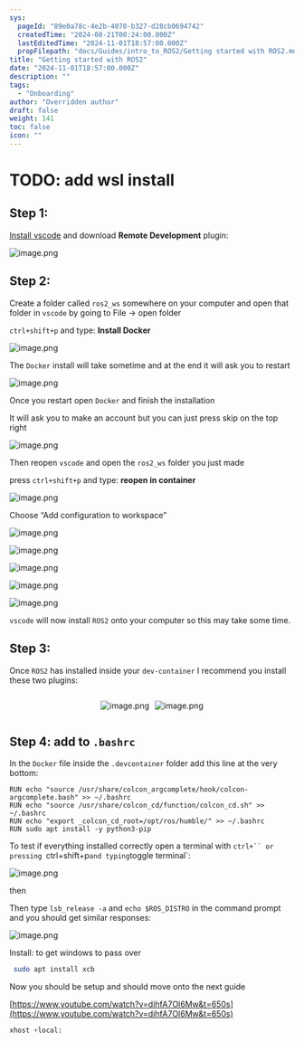 ```yaml
---
sys:
  pageId: "89e0a78c-4e2b-4070-b327-d28cb0694742"
  createdTime: "2024-08-21T00:24:00.000Z"
  lastEditedTime: "2024-11-01T18:57:00.000Z"
  propFilepath: "docs/Guides/intro_to_ROS2/Getting started with ROS2.md"
title: "Getting started with ROS2"
date: "2024-11-01T18:57:00.000Z"
description: ""
tags:
  - "Onboarding"
author: "Overridden author"
draft: false
weight: 141
toc: false
icon: ""
---
```


# TODO: add wsl install

## Step 1:

[Install vscode](https://code.visualstudio.com/download) and download **Remote Development** plugin:

![image.png](https://prod-files-secure.s3.us-west-2.amazonaws.com/d518164a-d88e-44d1-a4ee-3adb3bd8bce0/efb52993-1881-4a40-b95e-6f020334f022/image.png?X-Amz-Algorithm=AWS4-HMAC-SHA256&X-Amz-Content-Sha256=UNSIGNED-PAYLOAD&X-Amz-Credential=ASIAZI2LB466XZXWU2TF%2F20250324%2Fus-west-2%2Fs3%2Faws4_request&X-Amz-Date=20250324T190108Z&X-Amz-Expires=3600&X-Amz-Security-Token=IQoJb3JpZ2luX2VjEJj%2F%2F%2F%2F%2F%2F%2F%2F%2F%2FwEaCXVzLXdlc3QtMiJIMEYCIQDrXQWen4aL2jtR7ya2nekV%2BxSEdy6kAxjpE1ua2sjqBwIhANNEWlcU%2FF0TBLhKrpfiQg%2BREdWZHF0wn1tehA3Jm7H2KogECPH%2F%2F%2F%2F%2F%2F%2F%2F%2F%2FwEQABoMNjM3NDIzMTgzODA1Igyv%2B6qAUmpXc6EV4i4q3AOkc0pIzBlj1109larR2sS4WS99r%2BgfE6XKfyD3SID2cZ8LCfBvddU86QwUlENFslHXXJtDcBXAqMikfJrEdQr0n3FrGxAA5CdI5ygFAxCGwZvf1HINXN%2BQu%2BdI2piqCC58oIdxAldD9apVIi7%2FnzsVEFdzwEbha%2Fu99O76Cz7SJnz7gfjmeepqEUBHfc3njIWUUayjqQz%2Bn2hF%2BGhE5QaKTJIea1Bi3Sh9iDrfLFDcOaHtmPiPLl9ufYf8KjYYJgQ0H3oJ9HykjUIyCwgKHM5NoJ4MmGoi%2FD04zZOkcfKEo4mx0Ik7wLoUVOXnrhkbX0R0lEWJ0TXmR8RK9mLU5cIVM9myZayWgxDT%2BHim2yoxxIotQPSVObMVBbk881K4vwleNrwyNnI8wGuf2N9pclanWBNa5UlAMNCiLeEj4llGYNUaN89M2ATD4TxXvI2oBmsdEjVt3NgHjn3%2BuYhEzyKnOE0ma4c5S6qqBf%2FTqa0sICCd6PUWkyyy5oojNnNWdwIjL5IOm8NhiF9R4OpEczOcfcn99QQWK7sjfw8GH3nn3zf9U719M%2Fam9AHbZJJZzobe2XFsH%2B6SkaLgXhpSy6N%2BFGlVasakQ4a5uOB0oli6S3n4V7RlkIcZ%2BhvVuzDF%2FoW%2FBjqkAUjeIlvW%2BZfsNMFAZRqyvyooA%2FddQjDNI3LvMdJWpZcYTSSzzn7%2FoZ4dHrgXIbICI6RtQBKpVtuUqVKCy8R%2B0HOfUtLYqe%2B4d3MoiqJkqAhHGFgPe5xdjry4%2F%2Fpi2KZElqSlCQjaGaqc61vQiVFBgeSbe86ROdCsjQM7fxG8EnbddfjM2EH74%2BE5E8DWZfTvonfZIVNoJ38ffde07n0EI2OK7Kxc&X-Amz-Signature=bcdc459bedbf21013e588e7b667a29874182af433e17670439327dbf6c744642&X-Amz-SignedHeaders=host&x-id=GetObject)

## Step 2:

Create a folder called `ros2_ws` somewhere on your computer and open that folder in `vscode` by going to File → open folder 

`ctrl+shift+p` and type: **Install Docker**

![image.png](https://prod-files-secure.s3.us-west-2.amazonaws.com/d518164a-d88e-44d1-a4ee-3adb3bd8bce0/2269dc0e-1cd5-47ff-bceb-c04ad9b2eab0/image.png?X-Amz-Algorithm=AWS4-HMAC-SHA256&X-Amz-Content-Sha256=UNSIGNED-PAYLOAD&X-Amz-Credential=ASIAZI2LB466XZXWU2TF%2F20250324%2Fus-west-2%2Fs3%2Faws4_request&X-Amz-Date=20250324T190108Z&X-Amz-Expires=3600&X-Amz-Security-Token=IQoJb3JpZ2luX2VjEJj%2F%2F%2F%2F%2F%2F%2F%2F%2F%2FwEaCXVzLXdlc3QtMiJIMEYCIQDrXQWen4aL2jtR7ya2nekV%2BxSEdy6kAxjpE1ua2sjqBwIhANNEWlcU%2FF0TBLhKrpfiQg%2BREdWZHF0wn1tehA3Jm7H2KogECPH%2F%2F%2F%2F%2F%2F%2F%2F%2F%2FwEQABoMNjM3NDIzMTgzODA1Igyv%2B6qAUmpXc6EV4i4q3AOkc0pIzBlj1109larR2sS4WS99r%2BgfE6XKfyD3SID2cZ8LCfBvddU86QwUlENFslHXXJtDcBXAqMikfJrEdQr0n3FrGxAA5CdI5ygFAxCGwZvf1HINXN%2BQu%2BdI2piqCC58oIdxAldD9apVIi7%2FnzsVEFdzwEbha%2Fu99O76Cz7SJnz7gfjmeepqEUBHfc3njIWUUayjqQz%2Bn2hF%2BGhE5QaKTJIea1Bi3Sh9iDrfLFDcOaHtmPiPLl9ufYf8KjYYJgQ0H3oJ9HykjUIyCwgKHM5NoJ4MmGoi%2FD04zZOkcfKEo4mx0Ik7wLoUVOXnrhkbX0R0lEWJ0TXmR8RK9mLU5cIVM9myZayWgxDT%2BHim2yoxxIotQPSVObMVBbk881K4vwleNrwyNnI8wGuf2N9pclanWBNa5UlAMNCiLeEj4llGYNUaN89M2ATD4TxXvI2oBmsdEjVt3NgHjn3%2BuYhEzyKnOE0ma4c5S6qqBf%2FTqa0sICCd6PUWkyyy5oojNnNWdwIjL5IOm8NhiF9R4OpEczOcfcn99QQWK7sjfw8GH3nn3zf9U719M%2Fam9AHbZJJZzobe2XFsH%2B6SkaLgXhpSy6N%2BFGlVasakQ4a5uOB0oli6S3n4V7RlkIcZ%2BhvVuzDF%2FoW%2FBjqkAUjeIlvW%2BZfsNMFAZRqyvyooA%2FddQjDNI3LvMdJWpZcYTSSzzn7%2FoZ4dHrgXIbICI6RtQBKpVtuUqVKCy8R%2B0HOfUtLYqe%2B4d3MoiqJkqAhHGFgPe5xdjry4%2F%2Fpi2KZElqSlCQjaGaqc61vQiVFBgeSbe86ROdCsjQM7fxG8EnbddfjM2EH74%2BE5E8DWZfTvonfZIVNoJ38ffde07n0EI2OK7Kxc&X-Amz-Signature=eb234376d1b2a692df7c2008ccd0afb0e07d525f12cf42dfc967fc4e6ed66968&X-Amz-SignedHeaders=host&x-id=GetObject)

The `Docker` install will take sometime and at the end it will ask you to restart

![image.png](https://prod-files-secure.s3.us-west-2.amazonaws.com/d518164a-d88e-44d1-a4ee-3adb3bd8bce0/ed233f78-be33-4b1f-b89c-9c346c0e961e/image.png?X-Amz-Algorithm=AWS4-HMAC-SHA256&X-Amz-Content-Sha256=UNSIGNED-PAYLOAD&X-Amz-Credential=ASIAZI2LB466XZXWU2TF%2F20250324%2Fus-west-2%2Fs3%2Faws4_request&X-Amz-Date=20250324T190108Z&X-Amz-Expires=3600&X-Amz-Security-Token=IQoJb3JpZ2luX2VjEJj%2F%2F%2F%2F%2F%2F%2F%2F%2F%2FwEaCXVzLXdlc3QtMiJIMEYCIQDrXQWen4aL2jtR7ya2nekV%2BxSEdy6kAxjpE1ua2sjqBwIhANNEWlcU%2FF0TBLhKrpfiQg%2BREdWZHF0wn1tehA3Jm7H2KogECPH%2F%2F%2F%2F%2F%2F%2F%2F%2F%2FwEQABoMNjM3NDIzMTgzODA1Igyv%2B6qAUmpXc6EV4i4q3AOkc0pIzBlj1109larR2sS4WS99r%2BgfE6XKfyD3SID2cZ8LCfBvddU86QwUlENFslHXXJtDcBXAqMikfJrEdQr0n3FrGxAA5CdI5ygFAxCGwZvf1HINXN%2BQu%2BdI2piqCC58oIdxAldD9apVIi7%2FnzsVEFdzwEbha%2Fu99O76Cz7SJnz7gfjmeepqEUBHfc3njIWUUayjqQz%2Bn2hF%2BGhE5QaKTJIea1Bi3Sh9iDrfLFDcOaHtmPiPLl9ufYf8KjYYJgQ0H3oJ9HykjUIyCwgKHM5NoJ4MmGoi%2FD04zZOkcfKEo4mx0Ik7wLoUVOXnrhkbX0R0lEWJ0TXmR8RK9mLU5cIVM9myZayWgxDT%2BHim2yoxxIotQPSVObMVBbk881K4vwleNrwyNnI8wGuf2N9pclanWBNa5UlAMNCiLeEj4llGYNUaN89M2ATD4TxXvI2oBmsdEjVt3NgHjn3%2BuYhEzyKnOE0ma4c5S6qqBf%2FTqa0sICCd6PUWkyyy5oojNnNWdwIjL5IOm8NhiF9R4OpEczOcfcn99QQWK7sjfw8GH3nn3zf9U719M%2Fam9AHbZJJZzobe2XFsH%2B6SkaLgXhpSy6N%2BFGlVasakQ4a5uOB0oli6S3n4V7RlkIcZ%2BhvVuzDF%2FoW%2FBjqkAUjeIlvW%2BZfsNMFAZRqyvyooA%2FddQjDNI3LvMdJWpZcYTSSzzn7%2FoZ4dHrgXIbICI6RtQBKpVtuUqVKCy8R%2B0HOfUtLYqe%2B4d3MoiqJkqAhHGFgPe5xdjry4%2F%2Fpi2KZElqSlCQjaGaqc61vQiVFBgeSbe86ROdCsjQM7fxG8EnbddfjM2EH74%2BE5E8DWZfTvonfZIVNoJ38ffde07n0EI2OK7Kxc&X-Amz-Signature=71cc5ef58b8def9ee4c27d77e29b016a27e0f01b0bbdac7ef54a9fc6554bcbd6&X-Amz-SignedHeaders=host&x-id=GetObject)

Once you restart open `Docker` and finish the installation

It will ask you to make an account but you can just press skip on the top right

![image.png](https://prod-files-secure.s3.us-west-2.amazonaws.com/d518164a-d88e-44d1-a4ee-3adb3bd8bce0/21010ad9-1659-4fd9-9f59-9932a09b2a3d/image.png?X-Amz-Algorithm=AWS4-HMAC-SHA256&X-Amz-Content-Sha256=UNSIGNED-PAYLOAD&X-Amz-Credential=ASIAZI2LB466XZXWU2TF%2F20250324%2Fus-west-2%2Fs3%2Faws4_request&X-Amz-Date=20250324T190108Z&X-Amz-Expires=3600&X-Amz-Security-Token=IQoJb3JpZ2luX2VjEJj%2F%2F%2F%2F%2F%2F%2F%2F%2F%2FwEaCXVzLXdlc3QtMiJIMEYCIQDrXQWen4aL2jtR7ya2nekV%2BxSEdy6kAxjpE1ua2sjqBwIhANNEWlcU%2FF0TBLhKrpfiQg%2BREdWZHF0wn1tehA3Jm7H2KogECPH%2F%2F%2F%2F%2F%2F%2F%2F%2F%2FwEQABoMNjM3NDIzMTgzODA1Igyv%2B6qAUmpXc6EV4i4q3AOkc0pIzBlj1109larR2sS4WS99r%2BgfE6XKfyD3SID2cZ8LCfBvddU86QwUlENFslHXXJtDcBXAqMikfJrEdQr0n3FrGxAA5CdI5ygFAxCGwZvf1HINXN%2BQu%2BdI2piqCC58oIdxAldD9apVIi7%2FnzsVEFdzwEbha%2Fu99O76Cz7SJnz7gfjmeepqEUBHfc3njIWUUayjqQz%2Bn2hF%2BGhE5QaKTJIea1Bi3Sh9iDrfLFDcOaHtmPiPLl9ufYf8KjYYJgQ0H3oJ9HykjUIyCwgKHM5NoJ4MmGoi%2FD04zZOkcfKEo4mx0Ik7wLoUVOXnrhkbX0R0lEWJ0TXmR8RK9mLU5cIVM9myZayWgxDT%2BHim2yoxxIotQPSVObMVBbk881K4vwleNrwyNnI8wGuf2N9pclanWBNa5UlAMNCiLeEj4llGYNUaN89M2ATD4TxXvI2oBmsdEjVt3NgHjn3%2BuYhEzyKnOE0ma4c5S6qqBf%2FTqa0sICCd6PUWkyyy5oojNnNWdwIjL5IOm8NhiF9R4OpEczOcfcn99QQWK7sjfw8GH3nn3zf9U719M%2Fam9AHbZJJZzobe2XFsH%2B6SkaLgXhpSy6N%2BFGlVasakQ4a5uOB0oli6S3n4V7RlkIcZ%2BhvVuzDF%2FoW%2FBjqkAUjeIlvW%2BZfsNMFAZRqyvyooA%2FddQjDNI3LvMdJWpZcYTSSzzn7%2FoZ4dHrgXIbICI6RtQBKpVtuUqVKCy8R%2B0HOfUtLYqe%2B4d3MoiqJkqAhHGFgPe5xdjry4%2F%2Fpi2KZElqSlCQjaGaqc61vQiVFBgeSbe86ROdCsjQM7fxG8EnbddfjM2EH74%2BE5E8DWZfTvonfZIVNoJ38ffde07n0EI2OK7Kxc&X-Amz-Signature=1294f4b3a922b5228ea153d4f6326790e5480d8255213ae39c9f0a9ec987bd18&X-Amz-SignedHeaders=host&x-id=GetObject)

Then reopen `vscode` and open the `ros2_ws` folder you just made

press `ctrl+shift+p` and type: **reopen in container**

![image.png](https://prod-files-secure.s3.us-west-2.amazonaws.com/d518164a-d88e-44d1-a4ee-3adb3bd8bce0/4e93b8c2-41ad-488c-8095-c74205196118/image.png?X-Amz-Algorithm=AWS4-HMAC-SHA256&X-Amz-Content-Sha256=UNSIGNED-PAYLOAD&X-Amz-Credential=ASIAZI2LB466XZXWU2TF%2F20250324%2Fus-west-2%2Fs3%2Faws4_request&X-Amz-Date=20250324T190108Z&X-Amz-Expires=3600&X-Amz-Security-Token=IQoJb3JpZ2luX2VjEJj%2F%2F%2F%2F%2F%2F%2F%2F%2F%2FwEaCXVzLXdlc3QtMiJIMEYCIQDrXQWen4aL2jtR7ya2nekV%2BxSEdy6kAxjpE1ua2sjqBwIhANNEWlcU%2FF0TBLhKrpfiQg%2BREdWZHF0wn1tehA3Jm7H2KogECPH%2F%2F%2F%2F%2F%2F%2F%2F%2F%2FwEQABoMNjM3NDIzMTgzODA1Igyv%2B6qAUmpXc6EV4i4q3AOkc0pIzBlj1109larR2sS4WS99r%2BgfE6XKfyD3SID2cZ8LCfBvddU86QwUlENFslHXXJtDcBXAqMikfJrEdQr0n3FrGxAA5CdI5ygFAxCGwZvf1HINXN%2BQu%2BdI2piqCC58oIdxAldD9apVIi7%2FnzsVEFdzwEbha%2Fu99O76Cz7SJnz7gfjmeepqEUBHfc3njIWUUayjqQz%2Bn2hF%2BGhE5QaKTJIea1Bi3Sh9iDrfLFDcOaHtmPiPLl9ufYf8KjYYJgQ0H3oJ9HykjUIyCwgKHM5NoJ4MmGoi%2FD04zZOkcfKEo4mx0Ik7wLoUVOXnrhkbX0R0lEWJ0TXmR8RK9mLU5cIVM9myZayWgxDT%2BHim2yoxxIotQPSVObMVBbk881K4vwleNrwyNnI8wGuf2N9pclanWBNa5UlAMNCiLeEj4llGYNUaN89M2ATD4TxXvI2oBmsdEjVt3NgHjn3%2BuYhEzyKnOE0ma4c5S6qqBf%2FTqa0sICCd6PUWkyyy5oojNnNWdwIjL5IOm8NhiF9R4OpEczOcfcn99QQWK7sjfw8GH3nn3zf9U719M%2Fam9AHbZJJZzobe2XFsH%2B6SkaLgXhpSy6N%2BFGlVasakQ4a5uOB0oli6S3n4V7RlkIcZ%2BhvVuzDF%2FoW%2FBjqkAUjeIlvW%2BZfsNMFAZRqyvyooA%2FddQjDNI3LvMdJWpZcYTSSzzn7%2FoZ4dHrgXIbICI6RtQBKpVtuUqVKCy8R%2B0HOfUtLYqe%2B4d3MoiqJkqAhHGFgPe5xdjry4%2F%2Fpi2KZElqSlCQjaGaqc61vQiVFBgeSbe86ROdCsjQM7fxG8EnbddfjM2EH74%2BE5E8DWZfTvonfZIVNoJ38ffde07n0EI2OK7Kxc&X-Amz-Signature=e299d85138e5791f249d74045bcfa12a5a745138b8bed66a06238294866b709e&X-Amz-SignedHeaders=host&x-id=GetObject)

Choose “Add configuration to workspace”

![image.png](https://prod-files-secure.s3.us-west-2.amazonaws.com/d518164a-d88e-44d1-a4ee-3adb3bd8bce0/9560b282-5060-4989-ba37-97e7b2c22476/image.png?X-Amz-Algorithm=AWS4-HMAC-SHA256&X-Amz-Content-Sha256=UNSIGNED-PAYLOAD&X-Amz-Credential=ASIAZI2LB466XZXWU2TF%2F20250324%2Fus-west-2%2Fs3%2Faws4_request&X-Amz-Date=20250324T190108Z&X-Amz-Expires=3600&X-Amz-Security-Token=IQoJb3JpZ2luX2VjEJj%2F%2F%2F%2F%2F%2F%2F%2F%2F%2FwEaCXVzLXdlc3QtMiJIMEYCIQDrXQWen4aL2jtR7ya2nekV%2BxSEdy6kAxjpE1ua2sjqBwIhANNEWlcU%2FF0TBLhKrpfiQg%2BREdWZHF0wn1tehA3Jm7H2KogECPH%2F%2F%2F%2F%2F%2F%2F%2F%2F%2FwEQABoMNjM3NDIzMTgzODA1Igyv%2B6qAUmpXc6EV4i4q3AOkc0pIzBlj1109larR2sS4WS99r%2BgfE6XKfyD3SID2cZ8LCfBvddU86QwUlENFslHXXJtDcBXAqMikfJrEdQr0n3FrGxAA5CdI5ygFAxCGwZvf1HINXN%2BQu%2BdI2piqCC58oIdxAldD9apVIi7%2FnzsVEFdzwEbha%2Fu99O76Cz7SJnz7gfjmeepqEUBHfc3njIWUUayjqQz%2Bn2hF%2BGhE5QaKTJIea1Bi3Sh9iDrfLFDcOaHtmPiPLl9ufYf8KjYYJgQ0H3oJ9HykjUIyCwgKHM5NoJ4MmGoi%2FD04zZOkcfKEo4mx0Ik7wLoUVOXnrhkbX0R0lEWJ0TXmR8RK9mLU5cIVM9myZayWgxDT%2BHim2yoxxIotQPSVObMVBbk881K4vwleNrwyNnI8wGuf2N9pclanWBNa5UlAMNCiLeEj4llGYNUaN89M2ATD4TxXvI2oBmsdEjVt3NgHjn3%2BuYhEzyKnOE0ma4c5S6qqBf%2FTqa0sICCd6PUWkyyy5oojNnNWdwIjL5IOm8NhiF9R4OpEczOcfcn99QQWK7sjfw8GH3nn3zf9U719M%2Fam9AHbZJJZzobe2XFsH%2B6SkaLgXhpSy6N%2BFGlVasakQ4a5uOB0oli6S3n4V7RlkIcZ%2BhvVuzDF%2FoW%2FBjqkAUjeIlvW%2BZfsNMFAZRqyvyooA%2FddQjDNI3LvMdJWpZcYTSSzzn7%2FoZ4dHrgXIbICI6RtQBKpVtuUqVKCy8R%2B0HOfUtLYqe%2B4d3MoiqJkqAhHGFgPe5xdjry4%2F%2Fpi2KZElqSlCQjaGaqc61vQiVFBgeSbe86ROdCsjQM7fxG8EnbddfjM2EH74%2BE5E8DWZfTvonfZIVNoJ38ffde07n0EI2OK7Kxc&X-Amz-Signature=f71380872617e27d5d0f3d974824038cf3193f152e0c8218e43fafb955188353&X-Amz-SignedHeaders=host&x-id=GetObject)

![image.png](https://prod-files-secure.s3.us-west-2.amazonaws.com/d518164a-d88e-44d1-a4ee-3adb3bd8bce0/2ee63f81-886b-48e8-a553-dc6e5eac99e4/image.png?X-Amz-Algorithm=AWS4-HMAC-SHA256&X-Amz-Content-Sha256=UNSIGNED-PAYLOAD&X-Amz-Credential=ASIAZI2LB466XZXWU2TF%2F20250324%2Fus-west-2%2Fs3%2Faws4_request&X-Amz-Date=20250324T190108Z&X-Amz-Expires=3600&X-Amz-Security-Token=IQoJb3JpZ2luX2VjEJj%2F%2F%2F%2F%2F%2F%2F%2F%2F%2FwEaCXVzLXdlc3QtMiJIMEYCIQDrXQWen4aL2jtR7ya2nekV%2BxSEdy6kAxjpE1ua2sjqBwIhANNEWlcU%2FF0TBLhKrpfiQg%2BREdWZHF0wn1tehA3Jm7H2KogECPH%2F%2F%2F%2F%2F%2F%2F%2F%2F%2FwEQABoMNjM3NDIzMTgzODA1Igyv%2B6qAUmpXc6EV4i4q3AOkc0pIzBlj1109larR2sS4WS99r%2BgfE6XKfyD3SID2cZ8LCfBvddU86QwUlENFslHXXJtDcBXAqMikfJrEdQr0n3FrGxAA5CdI5ygFAxCGwZvf1HINXN%2BQu%2BdI2piqCC58oIdxAldD9apVIi7%2FnzsVEFdzwEbha%2Fu99O76Cz7SJnz7gfjmeepqEUBHfc3njIWUUayjqQz%2Bn2hF%2BGhE5QaKTJIea1Bi3Sh9iDrfLFDcOaHtmPiPLl9ufYf8KjYYJgQ0H3oJ9HykjUIyCwgKHM5NoJ4MmGoi%2FD04zZOkcfKEo4mx0Ik7wLoUVOXnrhkbX0R0lEWJ0TXmR8RK9mLU5cIVM9myZayWgxDT%2BHim2yoxxIotQPSVObMVBbk881K4vwleNrwyNnI8wGuf2N9pclanWBNa5UlAMNCiLeEj4llGYNUaN89M2ATD4TxXvI2oBmsdEjVt3NgHjn3%2BuYhEzyKnOE0ma4c5S6qqBf%2FTqa0sICCd6PUWkyyy5oojNnNWdwIjL5IOm8NhiF9R4OpEczOcfcn99QQWK7sjfw8GH3nn3zf9U719M%2Fam9AHbZJJZzobe2XFsH%2B6SkaLgXhpSy6N%2BFGlVasakQ4a5uOB0oli6S3n4V7RlkIcZ%2BhvVuzDF%2FoW%2FBjqkAUjeIlvW%2BZfsNMFAZRqyvyooA%2FddQjDNI3LvMdJWpZcYTSSzzn7%2FoZ4dHrgXIbICI6RtQBKpVtuUqVKCy8R%2B0HOfUtLYqe%2B4d3MoiqJkqAhHGFgPe5xdjry4%2F%2Fpi2KZElqSlCQjaGaqc61vQiVFBgeSbe86ROdCsjQM7fxG8EnbddfjM2EH74%2BE5E8DWZfTvonfZIVNoJ38ffde07n0EI2OK7Kxc&X-Amz-Signature=b6895259c69b187759a64e75ce9a72bbcef971517ee45f98fb8c1938caf0ae09&X-Amz-SignedHeaders=host&x-id=GetObject)

![image.png](https://prod-files-secure.s3.us-west-2.amazonaws.com/d518164a-d88e-44d1-a4ee-3adb3bd8bce0/ae1580b2-b048-407e-aed9-b584224a7a04/image.png?X-Amz-Algorithm=AWS4-HMAC-SHA256&X-Amz-Content-Sha256=UNSIGNED-PAYLOAD&X-Amz-Credential=ASIAZI2LB466XZXWU2TF%2F20250324%2Fus-west-2%2Fs3%2Faws4_request&X-Amz-Date=20250324T190108Z&X-Amz-Expires=3600&X-Amz-Security-Token=IQoJb3JpZ2luX2VjEJj%2F%2F%2F%2F%2F%2F%2F%2F%2F%2FwEaCXVzLXdlc3QtMiJIMEYCIQDrXQWen4aL2jtR7ya2nekV%2BxSEdy6kAxjpE1ua2sjqBwIhANNEWlcU%2FF0TBLhKrpfiQg%2BREdWZHF0wn1tehA3Jm7H2KogECPH%2F%2F%2F%2F%2F%2F%2F%2F%2F%2FwEQABoMNjM3NDIzMTgzODA1Igyv%2B6qAUmpXc6EV4i4q3AOkc0pIzBlj1109larR2sS4WS99r%2BgfE6XKfyD3SID2cZ8LCfBvddU86QwUlENFslHXXJtDcBXAqMikfJrEdQr0n3FrGxAA5CdI5ygFAxCGwZvf1HINXN%2BQu%2BdI2piqCC58oIdxAldD9apVIi7%2FnzsVEFdzwEbha%2Fu99O76Cz7SJnz7gfjmeepqEUBHfc3njIWUUayjqQz%2Bn2hF%2BGhE5QaKTJIea1Bi3Sh9iDrfLFDcOaHtmPiPLl9ufYf8KjYYJgQ0H3oJ9HykjUIyCwgKHM5NoJ4MmGoi%2FD04zZOkcfKEo4mx0Ik7wLoUVOXnrhkbX0R0lEWJ0TXmR8RK9mLU5cIVM9myZayWgxDT%2BHim2yoxxIotQPSVObMVBbk881K4vwleNrwyNnI8wGuf2N9pclanWBNa5UlAMNCiLeEj4llGYNUaN89M2ATD4TxXvI2oBmsdEjVt3NgHjn3%2BuYhEzyKnOE0ma4c5S6qqBf%2FTqa0sICCd6PUWkyyy5oojNnNWdwIjL5IOm8NhiF9R4OpEczOcfcn99QQWK7sjfw8GH3nn3zf9U719M%2Fam9AHbZJJZzobe2XFsH%2B6SkaLgXhpSy6N%2BFGlVasakQ4a5uOB0oli6S3n4V7RlkIcZ%2BhvVuzDF%2FoW%2FBjqkAUjeIlvW%2BZfsNMFAZRqyvyooA%2FddQjDNI3LvMdJWpZcYTSSzzn7%2FoZ4dHrgXIbICI6RtQBKpVtuUqVKCy8R%2B0HOfUtLYqe%2B4d3MoiqJkqAhHGFgPe5xdjry4%2F%2Fpi2KZElqSlCQjaGaqc61vQiVFBgeSbe86ROdCsjQM7fxG8EnbddfjM2EH74%2BE5E8DWZfTvonfZIVNoJ38ffde07n0EI2OK7Kxc&X-Amz-Signature=5fc72062d0845b353cd03ad95761198ab4e66f61bdd62c3d354c526f42e075b2&X-Amz-SignedHeaders=host&x-id=GetObject)

![image.png](https://prod-files-secure.s3.us-west-2.amazonaws.com/d518164a-d88e-44d1-a4ee-3adb3bd8bce0/53255b28-f75e-430f-b9e3-c0ac8577e42b/image.png?X-Amz-Algorithm=AWS4-HMAC-SHA256&X-Amz-Content-Sha256=UNSIGNED-PAYLOAD&X-Amz-Credential=ASIAZI2LB466XZXWU2TF%2F20250324%2Fus-west-2%2Fs3%2Faws4_request&X-Amz-Date=20250324T190108Z&X-Amz-Expires=3600&X-Amz-Security-Token=IQoJb3JpZ2luX2VjEJj%2F%2F%2F%2F%2F%2F%2F%2F%2F%2FwEaCXVzLXdlc3QtMiJIMEYCIQDrXQWen4aL2jtR7ya2nekV%2BxSEdy6kAxjpE1ua2sjqBwIhANNEWlcU%2FF0TBLhKrpfiQg%2BREdWZHF0wn1tehA3Jm7H2KogECPH%2F%2F%2F%2F%2F%2F%2F%2F%2F%2FwEQABoMNjM3NDIzMTgzODA1Igyv%2B6qAUmpXc6EV4i4q3AOkc0pIzBlj1109larR2sS4WS99r%2BgfE6XKfyD3SID2cZ8LCfBvddU86QwUlENFslHXXJtDcBXAqMikfJrEdQr0n3FrGxAA5CdI5ygFAxCGwZvf1HINXN%2BQu%2BdI2piqCC58oIdxAldD9apVIi7%2FnzsVEFdzwEbha%2Fu99O76Cz7SJnz7gfjmeepqEUBHfc3njIWUUayjqQz%2Bn2hF%2BGhE5QaKTJIea1Bi3Sh9iDrfLFDcOaHtmPiPLl9ufYf8KjYYJgQ0H3oJ9HykjUIyCwgKHM5NoJ4MmGoi%2FD04zZOkcfKEo4mx0Ik7wLoUVOXnrhkbX0R0lEWJ0TXmR8RK9mLU5cIVM9myZayWgxDT%2BHim2yoxxIotQPSVObMVBbk881K4vwleNrwyNnI8wGuf2N9pclanWBNa5UlAMNCiLeEj4llGYNUaN89M2ATD4TxXvI2oBmsdEjVt3NgHjn3%2BuYhEzyKnOE0ma4c5S6qqBf%2FTqa0sICCd6PUWkyyy5oojNnNWdwIjL5IOm8NhiF9R4OpEczOcfcn99QQWK7sjfw8GH3nn3zf9U719M%2Fam9AHbZJJZzobe2XFsH%2B6SkaLgXhpSy6N%2BFGlVasakQ4a5uOB0oli6S3n4V7RlkIcZ%2BhvVuzDF%2FoW%2FBjqkAUjeIlvW%2BZfsNMFAZRqyvyooA%2FddQjDNI3LvMdJWpZcYTSSzzn7%2FoZ4dHrgXIbICI6RtQBKpVtuUqVKCy8R%2B0HOfUtLYqe%2B4d3MoiqJkqAhHGFgPe5xdjry4%2F%2Fpi2KZElqSlCQjaGaqc61vQiVFBgeSbe86ROdCsjQM7fxG8EnbddfjM2EH74%2BE5E8DWZfTvonfZIVNoJ38ffde07n0EI2OK7Kxc&X-Amz-Signature=60752d114de6f26e15f53fc78d559ad3ff4a00deca6aaa0d0c4f689939fe3492&X-Amz-SignedHeaders=host&x-id=GetObject)

![image.png](https://prod-files-secure.s3.us-west-2.amazonaws.com/d518164a-d88e-44d1-a4ee-3adb3bd8bce0/7c562767-5af9-4ffb-97d1-327bcdf4ee00/image.png?X-Amz-Algorithm=AWS4-HMAC-SHA256&X-Amz-Content-Sha256=UNSIGNED-PAYLOAD&X-Amz-Credential=ASIAZI2LB466XZXWU2TF%2F20250324%2Fus-west-2%2Fs3%2Faws4_request&X-Amz-Date=20250324T190108Z&X-Amz-Expires=3600&X-Amz-Security-Token=IQoJb3JpZ2luX2VjEJj%2F%2F%2F%2F%2F%2F%2F%2F%2F%2FwEaCXVzLXdlc3QtMiJIMEYCIQDrXQWen4aL2jtR7ya2nekV%2BxSEdy6kAxjpE1ua2sjqBwIhANNEWlcU%2FF0TBLhKrpfiQg%2BREdWZHF0wn1tehA3Jm7H2KogECPH%2F%2F%2F%2F%2F%2F%2F%2F%2F%2FwEQABoMNjM3NDIzMTgzODA1Igyv%2B6qAUmpXc6EV4i4q3AOkc0pIzBlj1109larR2sS4WS99r%2BgfE6XKfyD3SID2cZ8LCfBvddU86QwUlENFslHXXJtDcBXAqMikfJrEdQr0n3FrGxAA5CdI5ygFAxCGwZvf1HINXN%2BQu%2BdI2piqCC58oIdxAldD9apVIi7%2FnzsVEFdzwEbha%2Fu99O76Cz7SJnz7gfjmeepqEUBHfc3njIWUUayjqQz%2Bn2hF%2BGhE5QaKTJIea1Bi3Sh9iDrfLFDcOaHtmPiPLl9ufYf8KjYYJgQ0H3oJ9HykjUIyCwgKHM5NoJ4MmGoi%2FD04zZOkcfKEo4mx0Ik7wLoUVOXnrhkbX0R0lEWJ0TXmR8RK9mLU5cIVM9myZayWgxDT%2BHim2yoxxIotQPSVObMVBbk881K4vwleNrwyNnI8wGuf2N9pclanWBNa5UlAMNCiLeEj4llGYNUaN89M2ATD4TxXvI2oBmsdEjVt3NgHjn3%2BuYhEzyKnOE0ma4c5S6qqBf%2FTqa0sICCd6PUWkyyy5oojNnNWdwIjL5IOm8NhiF9R4OpEczOcfcn99QQWK7sjfw8GH3nn3zf9U719M%2Fam9AHbZJJZzobe2XFsH%2B6SkaLgXhpSy6N%2BFGlVasakQ4a5uOB0oli6S3n4V7RlkIcZ%2BhvVuzDF%2FoW%2FBjqkAUjeIlvW%2BZfsNMFAZRqyvyooA%2FddQjDNI3LvMdJWpZcYTSSzzn7%2FoZ4dHrgXIbICI6RtQBKpVtuUqVKCy8R%2B0HOfUtLYqe%2B4d3MoiqJkqAhHGFgPe5xdjry4%2F%2Fpi2KZElqSlCQjaGaqc61vQiVFBgeSbe86ROdCsjQM7fxG8EnbddfjM2EH74%2BE5E8DWZfTvonfZIVNoJ38ffde07n0EI2OK7Kxc&X-Amz-Signature=fc5598274ca3105d46fb95e684f1337d485b0fe675d3401f4c30a36b3bc22e7f&X-Amz-SignedHeaders=host&x-id=GetObject)

`vscode` will now install `ROS2` onto your computer so this may take some time.

## Step 3:

Once `ROS2` has installed inside your `dev-container` I recommend you install these two plugins:

<div style="display: flex;flex-direction: row; column-gap:10px; max-width: 630px;justify-content: center;">
<div>

![image.png](https://prod-files-secure.s3.us-west-2.amazonaws.com/d518164a-d88e-44d1-a4ee-3adb3bd8bce0/3fc3d550-5a54-4ba1-ba6b-faa01cdb7369/image.png?X-Amz-Algorithm=AWS4-HMAC-SHA256&X-Amz-Content-Sha256=UNSIGNED-PAYLOAD&X-Amz-Credential=ASIAZI2LB4667KOBQVMF%2F20250324%2Fus-west-2%2Fs3%2Faws4_request&X-Amz-Date=20250324T190114Z&X-Amz-Expires=3600&X-Amz-Security-Token=IQoJb3JpZ2luX2VjEJj%2F%2F%2F%2F%2F%2F%2F%2F%2F%2FwEaCXVzLXdlc3QtMiJGMEQCIBaehgRlwf69qdHwPcfWP5m1E47K9K5rzZIfnEzVnZlwAiBhuixsOfdwspK8i7toV9QGQDczmchzih4K6XG34TN86iqIBAjx%2F%2F%2F%2F%2F%2F%2F%2F%2F%2F8BEAAaDDYzNzQyMzE4MzgwNSIMnWdDxXSUpi4C2ru%2BKtwDxNU05wrzGkGYvtOf2bCBw1mzokNg80y445O4GcFX6dWxTjZfuYlvSl49s34mZWMLa2F%2FeO9Vr1cP1AFi87O1qqR24QegUEOw7f9iqUF%2ByXiSZsCS3EsUKKUnpemzwZYhg9Dnl3p%2FcsdYL%2F%2BqsWkLvaeMgsUu4pMcg8n%2F06F44IB4KjuE3mz2hEGY%2BeCgs6iOZK71NPle%2BH4VuweTzUymjYtDkWcp8W2mW%2FNU0G3NftIjXn2ibyjCd1fLFB0dfaXehYvcMuIFkb8mTUDsTRVgIgZkSh%2F0mMV7xcOlWJ%2FtMSzQVRsnCXl1wwqkhI%2BnKuKTJF0H%2FW9cqg3k3%2BQo%2BCUtgpQdGFWky%2FBGAK%2BKuply0P47rtJ%2FyAGY30EQ43RbJqylEk0B9LseaLyjQvYgWNcxD2YwJ00MFUsvMn11E5JZ3%2FRGVBWTWqT%2FnQRP5Ft8bSRTcanVrc5QLiyKnqKTB6tJoG%2FPDCEswQntJH0w8npSwJfClx7NpGAMbkdblk33qt2h5zmGEaC%2FLF4gSl6mQbz59e89TCqGl5OCpcwE5KpmeHYYM8B2NM3tpfRHPhZ0TUh3RL7rCE0EZSybhVINwu3hnx5Aydw0TqdBXs7UTY8BJI9EvUHnk8CYu5lfudowiP6FvwY6pgEVghiX8kHO4%2BRbvqfH%2BTvY084aC4YagXHQo43W5%2BphiL1NXOmPa9X2R6twUU4P3s2HO390bYfPi1qh%2F03%2FhFrW3CsZsllI3yQNe8X4%2B0x06Jbv1wZg8n%2BNb8dVLZyHmNyiQBTIbnQWTaZDrS6x%2Bl7Dddl47u8EpXW4%2Bg7MQcLWtY1%2B7hV9IlSymGiYsEaBe7u6LvsyYXN55vB6yjAO%2F8FHy4dZ%2BRJ4&X-Amz-Signature=d09a22fa058c3593cbee8ad7efa3800dab075e31811acc0039b85205ae861911&X-Amz-SignedHeaders=host&x-id=GetObject)

</div>
<div>

![image.png](https://prod-files-secure.s3.us-west-2.amazonaws.com/d518164a-d88e-44d1-a4ee-3adb3bd8bce0/d994cc66-13c2-4093-a5a3-f84cf4601a82/image.png?X-Amz-Algorithm=AWS4-HMAC-SHA256&X-Amz-Content-Sha256=UNSIGNED-PAYLOAD&X-Amz-Credential=ASIAZI2LB466RGOD56NS%2F20250324%2Fus-west-2%2Fs3%2Faws4_request&X-Amz-Date=20250324T190114Z&X-Amz-Expires=3600&X-Amz-Security-Token=IQoJb3JpZ2luX2VjEJj%2F%2F%2F%2F%2F%2F%2F%2F%2F%2FwEaCXVzLXdlc3QtMiJIMEYCIQCIAyIh893eDEpiOHFvI%2FBvpC7j1AampRFmtx8rHWVyWwIhAI3IWd0iN6yMQtdqX2%2F56fftH2GrEVv97tDL2AtywMa%2BKogECPH%2F%2F%2F%2F%2F%2F%2F%2F%2F%2FwEQABoMNjM3NDIzMTgzODA1IgyL1BKkAVNUV1rZdZkq3AN%2FzYeFeqOOO%2Ba5g0LbDOCb5%2BmN65XxLRwLekLeZJNoVOJPyvZ4OeDIPpyotowQSI445NzGJ8ue4v8x0%2FHqWxKp7zmdOyLlv4beBe14ptSiAmfsmZJwUm%2B8mLRpIH30gaTmzSozfA%2B8JMn3UXUDvgkszWiueOu4CfCrshIS%2FIdTAF%2Fg%2FzIIIvzEsVl%2FQET5LFhiIsfIjXgv54sbitS1WM%2BtJuoLrAt5kR%2B%2F%2F7wjhxX7xAMr6CmggChiSo6iEXm1LlwMFBB%2BVPoX0hVmDTb%2FtRPBD5DYIWaS8GjEQ0N9jEm9va6Xi0y2OfUjZfX34l7UqYzX8OjxCZxwuwejVm6fWCXapdxV%2Fg1qB%2BeWqGDXR05qfHWp6kbGzXsd3alNTEAWX6fFSVVKcOQj0CUA%2BAwmrzUIeQauBT4sSBxVf%2FjhviMTaAiy9XwASQArMeMquyY9z0H1bW8ADolHaG9DlaOge9ilHb6evU2DcUKOfAwlDTVRFa24hSbLAakTfbJN9FoazdRqwK2cjVag38W0j5hihwNDG%2Foz7qYGeVkRW6lqAmc1qVJzLjJHmJNYy9iNygyVofZbpX08egM5YUPHizWiCkeuGV%2FR7iH4ArZiXQcCRq3%2Fo3qARtzxudSIm3I3GDDi%2FoW%2FBjqkAcvxvwVtI9Wc3iBEj%2FEgCXzpSA1Xb1iBUsvvD3CzphYYlXDNXae%2FbZl4Zw6YYt%2FmwYRMVxKudRGVkqWvuW9TIs0eu3mhaaTgpBlHJRafGcxu0PZ9EtRreG%2B3zxp3MEu2gaw9XBax%2BNVy%2Bk5fkWKSJsGPrZWEjSYBWSzuepBsKfLosTd%2FGBjitXOFfQzvCCR%2FcEQnmvM5hURmW3vUySmgJb20dhUo&X-Amz-Signature=fa411e88b95243f1d169d186b7a4aed179ce09043d253a63937f42a52fe7a224&X-Amz-SignedHeaders=host&x-id=GetObject)

</div>
</div>

## Step 4: add to `.bashrc`

In the `Docker` file inside the `.devcontainer` folder add this line at the very bottom: 

```docker
RUN echo "source /usr/share/colcon_argcomplete/hook/colcon-argcomplete.bash" >> ~/.bashrc
RUN echo "source /usr/share/colcon_cd/function/colcon_cd.sh" >> ~/.bashrc
RUN echo "export _colcon_cd_root=/opt/ros/humble/" >> ~/.bashrc
RUN sudo apt install -y python3-pip 
```

To test if everything installed correctly open a terminal with `ctrl+`` or pressing `ctrl+shift+p` and typing `toggle terminal`:

![image.png](https://prod-files-secure.s3.us-west-2.amazonaws.com/d518164a-d88e-44d1-a4ee-3adb3bd8bce0/6a4943d8-b04e-4c02-9a58-775f3384d1a5/image.png?X-Amz-Algorithm=AWS4-HMAC-SHA256&X-Amz-Content-Sha256=UNSIGNED-PAYLOAD&X-Amz-Credential=ASIAZI2LB466XZXWU2TF%2F20250324%2Fus-west-2%2Fs3%2Faws4_request&X-Amz-Date=20250324T190108Z&X-Amz-Expires=3600&X-Amz-Security-Token=IQoJb3JpZ2luX2VjEJj%2F%2F%2F%2F%2F%2F%2F%2F%2F%2FwEaCXVzLXdlc3QtMiJIMEYCIQDrXQWen4aL2jtR7ya2nekV%2BxSEdy6kAxjpE1ua2sjqBwIhANNEWlcU%2FF0TBLhKrpfiQg%2BREdWZHF0wn1tehA3Jm7H2KogECPH%2F%2F%2F%2F%2F%2F%2F%2F%2F%2FwEQABoMNjM3NDIzMTgzODA1Igyv%2B6qAUmpXc6EV4i4q3AOkc0pIzBlj1109larR2sS4WS99r%2BgfE6XKfyD3SID2cZ8LCfBvddU86QwUlENFslHXXJtDcBXAqMikfJrEdQr0n3FrGxAA5CdI5ygFAxCGwZvf1HINXN%2BQu%2BdI2piqCC58oIdxAldD9apVIi7%2FnzsVEFdzwEbha%2Fu99O76Cz7SJnz7gfjmeepqEUBHfc3njIWUUayjqQz%2Bn2hF%2BGhE5QaKTJIea1Bi3Sh9iDrfLFDcOaHtmPiPLl9ufYf8KjYYJgQ0H3oJ9HykjUIyCwgKHM5NoJ4MmGoi%2FD04zZOkcfKEo4mx0Ik7wLoUVOXnrhkbX0R0lEWJ0TXmR8RK9mLU5cIVM9myZayWgxDT%2BHim2yoxxIotQPSVObMVBbk881K4vwleNrwyNnI8wGuf2N9pclanWBNa5UlAMNCiLeEj4llGYNUaN89M2ATD4TxXvI2oBmsdEjVt3NgHjn3%2BuYhEzyKnOE0ma4c5S6qqBf%2FTqa0sICCd6PUWkyyy5oojNnNWdwIjL5IOm8NhiF9R4OpEczOcfcn99QQWK7sjfw8GH3nn3zf9U719M%2Fam9AHbZJJZzobe2XFsH%2B6SkaLgXhpSy6N%2BFGlVasakQ4a5uOB0oli6S3n4V7RlkIcZ%2BhvVuzDF%2FoW%2FBjqkAUjeIlvW%2BZfsNMFAZRqyvyooA%2FddQjDNI3LvMdJWpZcYTSSzzn7%2FoZ4dHrgXIbICI6RtQBKpVtuUqVKCy8R%2B0HOfUtLYqe%2B4d3MoiqJkqAhHGFgPe5xdjry4%2F%2Fpi2KZElqSlCQjaGaqc61vQiVFBgeSbe86ROdCsjQM7fxG8EnbddfjM2EH74%2BE5E8DWZfTvonfZIVNoJ38ffde07n0EI2OK7Kxc&X-Amz-Signature=58144c09c04e635769384eed62e75241e85dc5686e78febb87b84c332801d7e5&X-Amz-SignedHeaders=host&x-id=GetObject)

then 

Then type `lsb_release -a` and `echo $ROS_DISTRO` in the command prompt and you should get similar responses:

![image.png](https://prod-files-secure.s3.us-west-2.amazonaws.com/d518164a-d88e-44d1-a4ee-3adb3bd8bce0/3e635dec-a805-4e85-8b9e-d000e5b71a4e/image.png?X-Amz-Algorithm=AWS4-HMAC-SHA256&X-Amz-Content-Sha256=UNSIGNED-PAYLOAD&X-Amz-Credential=ASIAZI2LB466XZXWU2TF%2F20250324%2Fus-west-2%2Fs3%2Faws4_request&X-Amz-Date=20250324T190108Z&X-Amz-Expires=3600&X-Amz-Security-Token=IQoJb3JpZ2luX2VjEJj%2F%2F%2F%2F%2F%2F%2F%2F%2F%2FwEaCXVzLXdlc3QtMiJIMEYCIQDrXQWen4aL2jtR7ya2nekV%2BxSEdy6kAxjpE1ua2sjqBwIhANNEWlcU%2FF0TBLhKrpfiQg%2BREdWZHF0wn1tehA3Jm7H2KogECPH%2F%2F%2F%2F%2F%2F%2F%2F%2F%2FwEQABoMNjM3NDIzMTgzODA1Igyv%2B6qAUmpXc6EV4i4q3AOkc0pIzBlj1109larR2sS4WS99r%2BgfE6XKfyD3SID2cZ8LCfBvddU86QwUlENFslHXXJtDcBXAqMikfJrEdQr0n3FrGxAA5CdI5ygFAxCGwZvf1HINXN%2BQu%2BdI2piqCC58oIdxAldD9apVIi7%2FnzsVEFdzwEbha%2Fu99O76Cz7SJnz7gfjmeepqEUBHfc3njIWUUayjqQz%2Bn2hF%2BGhE5QaKTJIea1Bi3Sh9iDrfLFDcOaHtmPiPLl9ufYf8KjYYJgQ0H3oJ9HykjUIyCwgKHM5NoJ4MmGoi%2FD04zZOkcfKEo4mx0Ik7wLoUVOXnrhkbX0R0lEWJ0TXmR8RK9mLU5cIVM9myZayWgxDT%2BHim2yoxxIotQPSVObMVBbk881K4vwleNrwyNnI8wGuf2N9pclanWBNa5UlAMNCiLeEj4llGYNUaN89M2ATD4TxXvI2oBmsdEjVt3NgHjn3%2BuYhEzyKnOE0ma4c5S6qqBf%2FTqa0sICCd6PUWkyyy5oojNnNWdwIjL5IOm8NhiF9R4OpEczOcfcn99QQWK7sjfw8GH3nn3zf9U719M%2Fam9AHbZJJZzobe2XFsH%2B6SkaLgXhpSy6N%2BFGlVasakQ4a5uOB0oli6S3n4V7RlkIcZ%2BhvVuzDF%2FoW%2FBjqkAUjeIlvW%2BZfsNMFAZRqyvyooA%2FddQjDNI3LvMdJWpZcYTSSzzn7%2FoZ4dHrgXIbICI6RtQBKpVtuUqVKCy8R%2B0HOfUtLYqe%2B4d3MoiqJkqAhHGFgPe5xdjry4%2F%2Fpi2KZElqSlCQjaGaqc61vQiVFBgeSbe86ROdCsjQM7fxG8EnbddfjM2EH74%2BE5E8DWZfTvonfZIVNoJ38ffde07n0EI2OK7Kxc&X-Amz-Signature=723455f5d23ba828c0ab3746d6d5dfa7dc1ec402f01dc5c8c5e2c9458f074021&X-Amz-SignedHeaders=host&x-id=GetObject)

Install:  to get windows to pass over

```bash
 sudo apt install xcb
```

Now you should be setup and should move onto the next guide 

[https://www.youtube.com/watch?v=dihfA7Ol6Mw&t=650s](https://www.youtube.com/watch?v=dihfA7Ol6Mw&t=650s)

```python
xhost +local:
```
